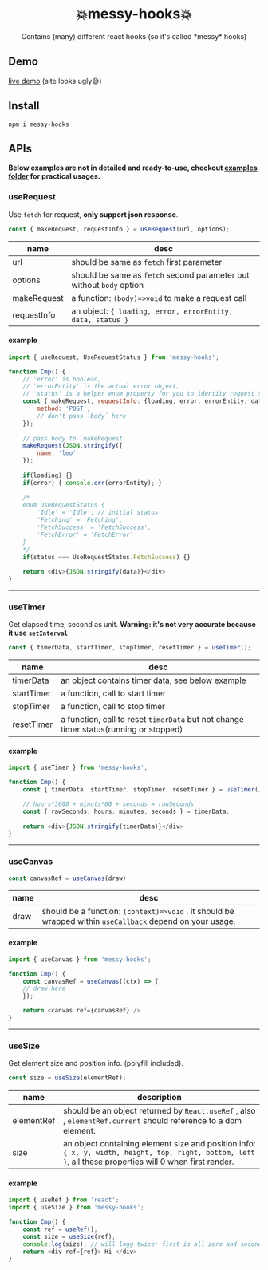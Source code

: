<h1  align="center">💥messy-hooks💥</h1>
<div  align="center">Contains (many) different react hooks (so it's called *messy* hooks)</div>

## Demo

[live demo](https://xhmm.github.io/messy-hooks/) (site looks ugly😅)

## Install

`npm i messy-hooks`

## APIs

**Below examples are not in detailed and ready-to-use, checkout [examples folder](https://github.com/XHMM/messy-hooks/tree/master/examples) for practical usages.**



### useRequest

Use `fetch` for request, **only support json response**.

```js
const { makeRequest, requestInfo } = useRequest(url, options);
```

| name        | desc                                                         |
| ----------- | ------------------------------------------------------------ |
| url         | should be same as `fetch` first parameter                    |
| options     | should be same as `fetch` second parameter but without `body` option |
| makeRequest | a function:  `(body)=>void`  to make a request call          |
| requestInfo | an object: `{ loading, error, errorEntity, data, status }`   |

#### example

```js
import { useRequest, UseRequestStatus } from 'messy-hooks';

function Cmp() {
    // 'error' is boolean,
    // 'errorEntity' is the actual error object,
    // 'status' is a helper enum property for you to identity request status.
    const { makeRequest, requestInfo: {loading, error, errorEntity, data, status} } = useRequest("http://xxx.com", {
        method: 'POST',
        // don't pass `body` here
    });
    
    // pass body to `makeRequest`
    makeRequest(JSON.stringify({
        name: 'leo'
    });
    
    if(loading) {}
    if(error) { console.err(errorEntity); }
    
    /*
    enum UseRequestStatus {
  		'Idle' = 'Idle', // initial status
  		'Fetching' = 'Fetching',
  		'FetchSuccess' = 'FetchSuccess',
  		'FetchError' = 'FetchError'
    }
    */
    if(status === UseRequestStatus.FetchSuccess) {}
    
    return <div>{JSON.stringify(data)}</div>
}
```

------

### useTimer

Get elapsed time, second as unit. **Warning: it's not very accurate because it use `setInterval`**

```js
const { timerData, startTimer, stopTimer, resetTimer } = useTimer();
```

| name       | desc                                                         |
| ---------- | ------------------------------------------------------------ |
| timerData  | an object contains timer data, see below example             |
| startTimer | a function, call to start timer                              |
| stopTimer  | a function, call to stop timer                               |
| resetTimer | a function, call to reset `timerData` but not change timer status(running or stopped) |

#### example

```js
import { useTimer } from 'messy-hooks';

function Cmp() {
    const { timerData, startTimer, stopTimer, resetTimer } = useTimer();

	// hours*3600 + minuts*60 + seconds = rawSeconds
	const { rawSeconds, hours, minutes, seconds } = timerData;
    
    return <div>{JSON.stringify(timerData)}</div>
}
```

------

### useCanvas

```js
const canvasRef = useCanvas(draw)
```

| name | desc                                                         |
| ---- | ------------------------------------------------------------ |
| draw | should be a function: `(context)=>void` . it should be wrapped within `useCallback` depend on your usage. |

#### example

```js
import { useCanvas } from 'messy-hooks';

function Cmp() {
    const canvasRef = useCanvas((ctx) => {
    // draw here
	});

	return <canvas ref={canvasRef} />
}
```

------

### useSize

Get element size and position info. (polyfill included).

```js
const size = useSize(elementRef);		
```

| name       | description                                                  |
| ---------- | ------------------------------------------------------------ |
| elementRef | should be an object returned by `React.useRef` , also , `elementRef.current`  should reference to a dom element. |
| size       | an object containing element size and position info:  `{ x, y, width, height, top, right, bottom, left }`, all these properties will 0 when first render. |

#### example

```js
import { useRef } from 'react';
import { useSize } from 'messy-hooks';

function Cmp() {
    const ref = useRef();
    const size = useSize(ref);
    console.log(size); // will logg twice: first is all zero and second has actual value
    return <div ref={ref}> Hi </div>
}
```